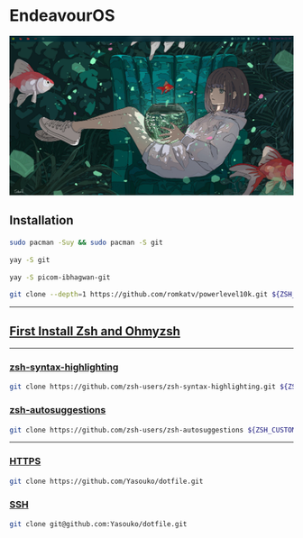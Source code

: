 # EndeavourOS

![ui](./ui.png)

## Installation

```bash
sudo pacman -Suy && sudo pacman -S git
```

```bash
yay -S git 
```

```bash
yay -S picom-ibhagwan-git

```

```bash
git clone --depth=1 https://github.com/romkatv/powerlevel10k.git ${ZSH_CUSTOM:-$HOME/.oh-my-zsh/custom}/themes/powerlevel10k
```

---

## [First Install Zsh and Ohmyzsh](https://ohmyz.sh/#install) 

---

### <u> zsh-syntax-highlighting </u>

```bash
git clone https://github.com/zsh-users/zsh-syntax-highlighting.git ${ZSH_CUSTOM:-~/.oh-my-zsh/custom}/plugins/zsh-syntax-highlighting
```

### <u> zsh-autosuggestions </u>
```bash
git clone https://github.com/zsh-users/zsh-autosuggestions ${ZSH_CUSTOM:-~/.oh-my-zsh/custom}/plugins/zsh-autosuggestions
```

---

### [HTTPS](https://git-scm.com/)

```bash
git clone https://github.com/Yasouko/dotfile.git
```

### [SSH](https://docs.github.com/en/authentication/connecting-to-github-with-ssh)

```bash
git clone git@github.com:Yasouko/dotfile.git
```
